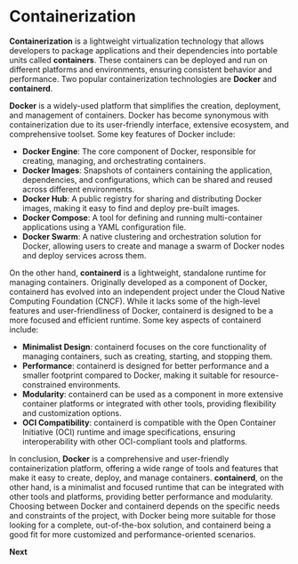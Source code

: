 # Containerization

**Containerization** is a lightweight virtualization technology that allows developers to package applications and their dependencies into portable units called **containers**. These containers can be deployed and run on different platforms and environments, ensuring consistent behavior and performance. Two popular containerization technologies are **Docker** and **containerd**.

**Docker** is a widely-used platform that simplifies the creation, deployment, and management of containers. Docker has become synonymous with containerization due to its user-friendly interface, extensive ecosystem, and comprehensive toolset. Some key features of Docker include:

- **Docker Engine**: The core component of Docker, responsible for creating, managing, and orchestrating containers.
- **Docker Images**: Snapshots of containers containing the application, dependencies, and configurations, which can be shared and reused across different environments.
- **Docker Hub**: A public registry for sharing and distributing Docker images, making it easy to find and deploy pre-built images.
- **Docker Compose**: A tool for defining and running multi-container applications using a YAML configuration file.
- **Docker Swarm**: A native clustering and orchestration solution for Docker, allowing users to create and manage a swarm of Docker nodes and deploy services across them.

On the other hand, **containerd** is a lightweight, standalone runtime for managing containers. Originally developed as a component of Docker, containerd has evolved into an independent project under the Cloud Native Computing Foundation (CNCF). While it lacks some of the high-level features and user-friendliness of Docker, containerd is designed to be a more focused and efficient runtime. Some key aspects of containerd include:

- **Minimalist Design**: containerd focuses on the core functionality of managing containers, such as creating, starting, and stopping them.
- **Performance**: containerd is designed for better performance and a smaller footprint compared to Docker, making it suitable for resource-constrained environments.
- **Modularity**: containerd can be used as a component in more extensive container platforms or integrated with other tools, providing flexibility and customization options.
- **OCI Compatibility**: containerd is compatible with the Open Container Initiative (OCI) runtime and image specifications, ensuring interoperability with other OCI-compliant tools and platforms.

In conclusion, **Docker** is a comprehensive and user-friendly containerization platform, offering a wide range of tools and features that make it easy to create, deploy, and manage containers. **containerd**, on the other hand, is a minimalist and focused runtime that can be integrated with other tools and platforms, providing better performance and modularity. Choosing between Docker and containerd depends on the specific needs and constraints of the project, with Docker being more suitable for those looking for a complete, out-of-the-box solution, and containerd being a good fit for more customized and performance-oriented scenarios.

**Next**

```{tableofcontents}

```
